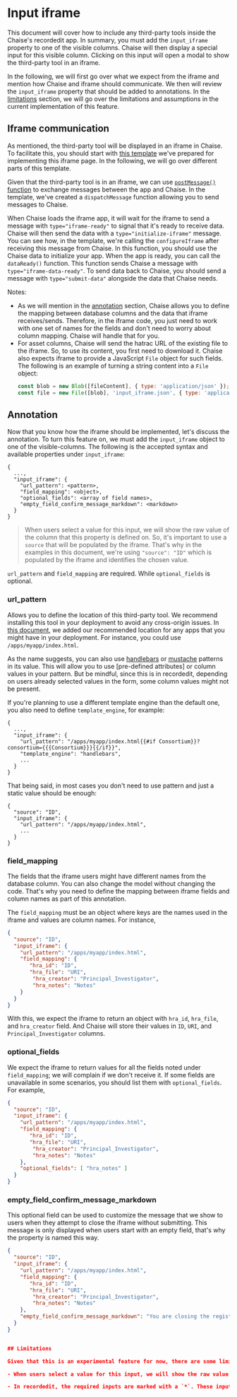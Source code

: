 # Input iframe

This document will cover how to include any third-party tools inside the Chaise's recordedit app. In summary, you must add the `input_iframe` property to one of the visible columns. Chaise will then display a special input for this visible column. Clicking on this input will open a modal to show the third-party tool in an iframe.

In the following, we will first go over what we expect from the iframe and mention how Chaise and iframe should communicate. We then will review the `input_iframe` property that should be added to annotations.  In the [limitations](#limitations) section, we will go over the limitations and assumptions in the current implementation of this feature.

## Iframe communication

As mentioned, the third-party tool will be displayed in an iframe in Chaise. To facilitate this, you should start with [this template](input-iframe-template.html) we've prepared for implementing this iframe page. In the following, we will go over different parts of this template.

Given that the third-party tool is in an iframe, we can use [`postMessage()` function](https://developer.mozilla.org/en-US/docs/Web/API/Window/postMessage) to exchange messages between the app and Chaise. In the template, we've created a `dispatchMessage` function allowing you to send messages to Chaise.

When Chaise loads the iframe app, it will wait for the iframe to send a message with `type="iframe-ready"` to signal that it's ready to receive data. Chaise will then send the data with a `type="initialize-iframe"` message. You can see how, in the template, we're calling the `configureIframe` after receiving this message from Chaise. In this function, you should use the Chaise data to initialize your app. When the app is ready, you can call the `dataReady()` function. This function sends Chaise a message with `type="iframe-data-ready"`. To send data back to Chaise, you should send a message with `type="submit-data"` alongside the data that Chaise needs.

Notes:
- As we will mention in the [annotation](#annotation) section, Chaise allows you to define the mapping between database columns and the data that iframe receives/sends. Therefore, in the iframe code, you just need to work with one set of names for the fields and don't need to worry about column mapping. Chaise will handle that for you.
- For asset columns, Chaise will send the hatrac URL of the existing file to the iframe. So, to use its content, you first need to download it. Chaise also expects iframe to provide a JavaScript `File` object for such fields. The following is an example of turning a string content into a `File` object:
  ```js
  const blob = new Blob([fileContent], { type: 'application/json' });
  const file = new File([blob], 'input_iframe.json', { type: 'application/json' });
  ```

## Annotation

Now that you know how the iframe should be implemented, let's discuss the annotation. To turn this feature on, we must add the `input_iframe` object to one of the visible-columns. The following is the accepted syntax and available properties under `input_iframe`:

```
{
  ...,
  "input_iframe": {
    "url_pattern": <pattern>,
    "field_mapping": <object>,
    "optional_fields": <array of field names>,
    "empty_field_confirm_message_markdown": <markdown>
  }
}
```

> When users select a value for this input, we will show the raw value of the column that this property is defined on. So, it's important to use a `source` that will be populated by the iframe. That's why in the examples in this document, we're using `"source": "ID"` which is populated by the iframe and identifies the chosen value.

`url_pattern` and `field_mapping` are required. While `optional_fields` is optional.

### url_pattern

Allows you to define the location of this third-party tool. We recommend installing this tool in your deployment to avoid any cross-origin issues. In [this document](https://github.com/informatics-isi-edu/deriva-react-template/blob/main/docs/dev-docs/dev-guide.md#recommended-location-for-the-apps), we added our recommended location for any apps that you might have in your deployment. For instance, you could use `/apps/myapp/index.html`.

As the name suggests, you can also use [handlebars](handlebars.md) or [mustache](mustache-templating.md) patterns in its value. This will allow you to use [pre-defined attributes] or column values in your pattern. But be mindful, since this is in recordedit, depending on users already selected values in the form, some column values might not be present.

If you're planning to use a different template engine than the default one, you also need to define `template_engine`, for example:

```
{
  ...,
  "input_iframe": {
    "url_pattern": "/apps/myapp/index.html{{#if Consortium}}?consortium={{{Consortium}}}{{/if}}",
    "template_engine": "handlebars",
    ...
  }
}
```

That being said, in most cases you don't need to use pattern and just a static value should be enough:

```
{
  "source": "ID",
  "input_iframe": {
    "url_pattern": "/apps/myapp/index.html",
    ...
  }
}
```


### field_mapping

The fields that the iframe users might have different names from the database column. You can also change the model without changing the code. That's why you need to define the mapping between iframe fields and column names as part of this annotation.

The `field_mapping` must be an object where keys are the names used in the iframe and values are column names. For instance,

```json
{
  "source": "ID",
  "input_iframe": {
    "url_pattern": "/apps/myapp/index.html",
    "field_mapping": {
       "hra_id": "ID",
       "hra_file": "URI",
        "hra_creator": "Principal_Investigator",
        "hra_notes": "Notes"
    }
  }
}
```

With this, we expect the iframe to return an object with `hra_id`, `hra_file`, and `hra_creator` field. And Chaise will store their values in `ID`, `URI`, and `Principal_Investigator` columns.

### optional_fields

We expect the iframe to return values for all the fields noted under `field_mapping`; we will complain if we don't receive it. If some fields are unavailable in some scenarios, you should list them with `optional_fields`.   For example,

```json
{
  "source": "ID",
  "input_iframe": {
    "url_pattern": "/apps/myapp/index.html",
    "field_mapping": {
       "hra_id": "ID",
       "hra_file": "URI",
        "hra_creator": "Principal_Investigator",
        "hra_notes": "Notes"
    },
    "optional_fields": [ "hra_notes" ]
  }
}
```

### empty_field_confirm_message_markdown

This optional field can be used to customize the message that we show to users when they attempt to close the iframe without submitting. This message is only displayed when users start with an empty field, that's why the property is named this way.

```json
{
  "source": "ID",
  "input_iframe": {
    "url_pattern": "/apps/myapp/index.html",
    "field_mapping": {
       "hra_id": "ID",
       "hra_file": "URI",
        "hra_creator": "Principal_Investigator",
        "hra_notes": "Notes"
    },
    "empty_field_confirm_message_markdown": "You are closing the registration UI without submitting your changes. Are you sure you want to proceed? \n\n If you would like to submit your registry, please close this popup and click on `REVIEW AND REGISTER` button on bottom right of the Registration UI."
  }
}


## Limitations

Given that this is an experimental feature for now, there are some limitations/assumptions in the implementation of it we've listed below:

- When users select a value for this input, we will show the raw value of the column that this property is defined on. So, it's important to use a `source` that will be populated by the iframe. That's why in the examples in this document, we're using `"source": "ID"` which is populated by the iframe and identifies the chosen value.

- In recordedit, the required inputs are marked with a `*`. These inputs must have a value, and if users attempt to submit the form without a value for them, we will complain. This check for column directives with `input_iframe` is done only based on the column itself. We will not do additional checks to see whether the columns used in the `field_mapping` are required. If the column is not required, but additional columns are, you should consider adding the [required annotation](https://github.com/informatics-isi-edu/ermrestjs/blob/master/docs/user-docs/annotation.md#tag-2018-required) to the column.
